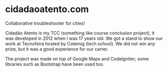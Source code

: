 cidadaoatento.com
=================

Collaborative troubleshooter for  cities!

Cidadão Atento is my TCC (something like course conclusion project), it was developed in 2012 when I was 17 years old. We got a stand to show our work at Tecnofeira hosted by Cotemig (tech school). We did not win any prize, but it was a good experience for our carrer.

The project was made on top of Google Maps and CodeIgniter; some libraries such as Bootstrap have been used too.
